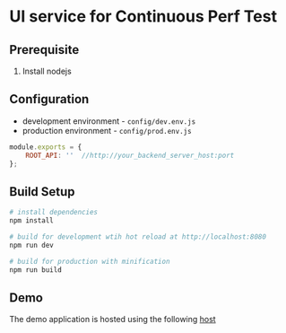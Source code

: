# UI service for Continuous Perf Test

## Prerequisite

1. Install nodejs

## Configuration
- development environment - `config/dev.env.js`
- production environment - `config/prod.env.js`
```javascript
module.exports = {
    ROOT_API: ''  //http://your_backend_server_host:port
};
```

## Build Setup

```bash
# install dependencies
npm install

# build for development wtih hot reload at http://localhost:8080
npm run dev

# build for production with minification
npm run build
```

## Demo

The demo application is hosted using the following [host](http://52.202.21.1)
